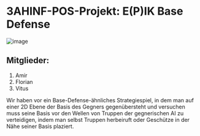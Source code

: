 # 3AHINF-POS-Projekt: E(P)IK Base Defense
![image](https://user-images.githubusercontent.com/98883966/155514245-b823dccc-c521-4627-ad59-05929faa4622.png)

## Mitglieder:
1. Amir
2. Florian
3. Vitus

Wir haben vor ein Base-Defense-ähnliches Strategiespiel, in dem man auf einer 2D Ebene der Basis des Gegners gegenübersteht und versuchen muss seine Basis vor den Wellen
von Truppen der gegnerischen AI zu verteidigen, indem man selbst Truppen herbeiruft oder Geschütze in der Nähe seiner Basis plaziert.
